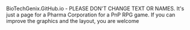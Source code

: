 BioTechGenix.GitHub.io - PLEASE DON'T CHANGE TEXT OR NAMES. It's just a page for a Pharma Corporation for a PnP RPG game. If you can improve the graphics and the layout, you are welcome

